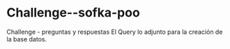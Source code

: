# Challenge--sofka-poo
Challenge - preguntas y respuestas
El Query lo adjunto para la creación de la base datos.
